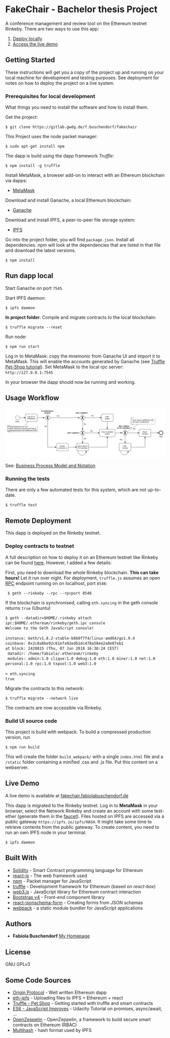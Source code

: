 
# FakeChair - Bachelor thesis Project

A conference management and review tool on the Ethereum testnet Rinkeby. 
There are two ways to use this app:

1. [Deploy locally](#prerequisites-for-local-development)
2. [Access the live demo](#live-demo)

## Getting Started

These instructions will get you a copy of the project up and running on your local machine for development and testing purposes. See deployment for notes on how to deploy the project on a live system.


### Prerequisites for local development

What things you need to install the software and how to install them.

Get the project:

```
$ git clone https://gitlab.gwdg.de/f.buschendorf/fakechair 
```

This Project uses the node packet manager:

```
$ sudo apt-get install npm 
```
The dapp is build using the dapp framework *Truffle*:

```
$ npm install -g truffle 
```

Install MetaMask, a browser add-on to interact with an Ethereum blockchain via dapps:

* [MetaMask](https://metamask.io/)


Download and install Ganache, a local Ethereum blockchain:

* [Ganache](http://truffleframework.com/ganache/)

Download and install IPFS, a peer-to-peer file storage system:

* [IPFS](https://ipfs.io/docs/getting-started/)

Go into the project folder, you will find `package.json`. Install all dependencies. npm will look at the dependencies that are listed in that file and download the latest versions.

```
$ npm install
```

## Run dapp local

Start Ganache on port `7545`.

Start IPFS daemon:

```
$ ipfs daemon 
```

**In project folder**: Compile and migrate contracts to the local blockchain:

```
$ truffle migrate --reset 
```

Run node:

```
$ npm run start 
```

Log in to MetaMask: copy the mnemonic from Ganache UI and import it to MetaMask. This will enable the accounts generated by Ganache (see [Truffle Pet-Shop tutorial](http://truffleframework.com/tutorials/pet-shop)). Set MetaMask to the local rpc server: `http://127.0.0.1:7545`

In your browser the dapp should now be running and working. 

## Usage Workflow

![Workflow Diagram](./documentation/workflow.png)

See: [Business Process Model and Notation](https://de.wikipedia.org/wiki/Business_Process_Model_and_Notation)

### Running the tests

There are only a few automated tests for this system, which are not up-to-date.

```
$ truffle test
```

## Remote Deployment

This dapp is deployed on the Rinkeby testnet.
### Deploy contracts to testnet
A full description on how to deploy it on an Ethereum testnet like Rinkeby can be found [here](http://truffleframework.com/tutorials/deploying-to-the-live-network). However, I added a few details:

First, you need to download the whole Rinkeby blockchain. **This can take hours!** Let it run over night. For deployment, `truffle.js` assumes an open [RPC](https://ethereumbuilders.gitbooks.io/guide/content/en/ethereum_json_rpc.html) endpoint running on on localhost, port `8546`: 

```
 $ geth --rinkeby --rpc --rpcport 8546
```

If the blockchain is synchronised, calling `eth.syncing` in the geth console returns `true` (Ubuntu)

```
$ geth --datadir=$HOME/.rinkeby attach ipc:$HOME/.ethereum/rinkeby/geth.ipc console
Welcome to the Geth JavaScript console!

instance: Geth/v1.8.2-stable-b8b9f7f4/linux-amd64/go1.9.4
coinbase: 0x2c0a8be92c61efa92edb1dc478a58ee2a0e07eb1
at block: 2420815 (Thu, 07 Jun 2018 16:38:24 CEST)
 datadir: /home/fabiola/.ethereum/rinkeby
 modules: admin:1.0 clique:1.0 debug:1.0 eth:1.0 miner:1.0 net:1.0 personal:1.0 rpc:1.0 txpool:1.0 web3:1.0

> eth.syncing
true
```
Migrate the contracts to this network:

```
$ truffle migrate --network live
```

The contracts are now accessible via Rinkeby.

### Build UI source code

This project is build with webpack. To build a compressed production version, run

```
$ npm run build
```
This will create the folder `build_webpack/` with a single `index.html` file and a `/static` folder containing a minified .css and .js file. Put this content on a webserver. 

## Live Demo

A live demo is available at [fakechair.fabiolabuschendorf.de](http://fakechair.fabiolabuschendorf.de) 

This dapp is migrated to the Rinkeby testnet. Log in to **MetaMask** in your browser, select the Network Rinkeby and create an account with some test-ether (generate them in the [faucet](https://www.rinkeby.io/)). Files hosted on IPFS are accessed via a public gateway `https://ipfs.io/ipfs/HASH`. It might take some time to retrieve contents from the public gateway. To create content, you need to run an own IPFS node in your terminal:

```
$ ipfs daemon
```


## Built With

* [Solidity](http://solidity.readthedocs.io/en/v0.4.24/) - Smart Contract programming language for Ethereum
* [react-js](https://reactjs.org/docs/hello-world.html) - The web framework used
* [npm](https://www.npmjs.com/) - Packet manager for JavaScript
* [truffle](http://truffleframework.com/) - Development framework for Ethereum (based on *react-box*)
* [web3.js](https://web3js.readthedocs.io/en/1.0/getting-started.html) - JavaScript library for Ethereum contract interaction
* [Bootstrap v4](https://getbootstrap.com/) - Front-end component library
* [react-jsonschema-form](https://github.com/mozilla-services/react-jsonschema-form) - Creating forms from JSON schemas
* [webpack](https://webpack.js.org/) -  a static module bundler for JavaScript applications


## Authors

* **Fabiola Buschendorf** [My Homepage](http://fabiolabuschendorf.com)


## License

GNU GPLv3 


## Some Code Sources

* [Origin Protocol](https://github.com/OriginProtocol/origin-js) - Well written Ethereum dapp
* [eth-ipfs](https://github.com/mcchan1/eth-ipfs) - Uploading files to IPFS + Ethereum + react
* [Truffle - Pet Shop](http://truffleframework.com/tutorials/pet-shop) - Getting started with truffle and smart contracts
* [ES6 - JavaScript Improves](https://de.udacity.com/course/es6-javascript-improved--ud356) - Udacity Tutorial on promises, async/await, ...
* [OpenZeppelin](https://github.com/OpenZeppelin/openzeppelin-solidity) - OpenZeppelin, a framework to build secure smart contracts on Ethereum (RBAC)
* [Multihash](https://github.com/multiformats/multihash) - hash format used by IPFS

